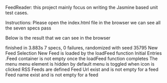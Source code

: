 FeedReader:
this project mainly focus on writing the Jasmine based unit test cases.

Instructions:
Please open the index.html file in the browser 
we can see all the seven specs pass 

Below is the result that we can see in the browser

finished in 3.883s
7 specs, 0 failures, randomized with seed 35795
New Feed Selection
New Feed is loaded by the loadFeed function
Initial Entries
.Feed container is not empty once the loadFeed function completes
The menu
menu element is hidden by default
menu is toggled when icon is clicked
RSS Feeds
are defined
Feed Url exist and is not empty for a feed
Feed name exist and is not empty for a feed
